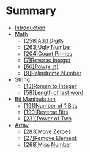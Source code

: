 # Summary

* [Introduction](README.md)
* [Math](Math.md)
   * [[258]Add Digits]([258]add_digits.md)
   * [[263]Ugly Number]([263]ugly_number.md)
   * [[204]Count Primes]([204]count_primes.md)
   * [[7]Reverse Integer]([7]reverse_integer.md)
   * [[50]Pow(x, n)]([50]powx,_n.md)
   * [[9]Palindrome Number]([9]palindrome_number.md)
* [String](string.md)
   * [[13]Roman to Integer]([13]roman_to_integer.md)
   * [[58]Length of last word]([58]length_of_last_word.md)
* [Bit Manipulation](bit_manipulation.md)
   * [[191]Number of 1 Bits](number_of_1_bits.md)
   * [[190]Reverse Bits]([190]reverse_bits.md)
   * [[231]Power of Two]([231]power_of_two.md)
* [Array](array.md)
   * [[283]Move Zeroes](move_zeroes.md)
   * [[27]Remove Element]([27]remove_element.md)
   * [[268]Miss Number]([268]miss_number.md)

